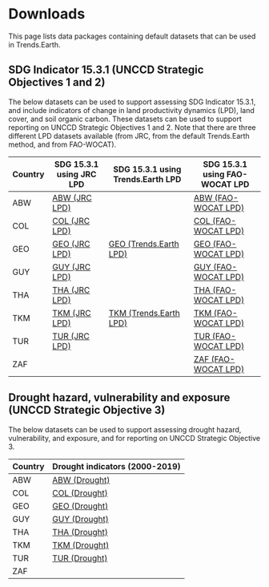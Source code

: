 # Downloads

This page lists data packages containing default datasets that can be used in
Trends.Earth.

## SDG Indicator 15.3.1 (UNCCD Strategic Objectives 1 and 2)

The below datasets can be used to support assessing SDG Indicator 15.3.1, and include
indicators of change in land productivity dynamics (LPD), land cover, and soil organic
carbon. These datasets can be used to support reporting on UNCCD Strategic Objectives 1
and 2. Note that there are three different LPD datasets available (from JRC, from
the default Trends.Earth method, and from FAO-WOCAT).

| Country | SDG 15.3.1 using JRC LPD | SDG 15.3.1 using Trends.Earth LPD  | SDG 15.3.1 using FAO-WOCAT LPD |
|---------|---------|--------------------|---------------|
| ABW | [ABW (JRC LPD)](http://trends.earth.s3.us-east-1.amazonaws.com/data/packages/ABW_NaturalEarth_SDG15_JRC-LPD-5.tar.gz) |  | [ABW (FAO-WOCAT LPD)](http://trends.earth.s3.us-east-1.amazonaws.com/data/packages/ABW_NaturalEarth_SDG15_FAO-WOCAT-LPD-5.tar.gz) |
| COL | [COL (JRC LPD)](http://trends.earth.s3.us-east-1.amazonaws.com/data/packages/COL_NaturalEarth_SDG15_JRC-LPD-5.tar.gz) |  | [COL (FAO-WOCAT LPD)](http://trends.earth.s3.us-east-1.amazonaws.com/data/packages/COL_NaturalEarth_SDG15_FAO-WOCAT-LPD-5.tar.gz) |
| GEO | [GEO (JRC LPD)](http://trends.earth.s3.us-east-1.amazonaws.com/data/packages/GEO_NaturalEarth_SDG15_JRC-LPD-5.tar.gz) | [GEO (Trends.Earth LPD)](http://trends.earth.s3.us-east-1.amazonaws.com/data/packages/GEO_NaturalEarth_SDG15_TrendsEarth-LPD-5.tar.gz) | [GEO (FAO-WOCAT LPD)](http://trends.earth.s3.us-east-1.amazonaws.com/data/packages/GEO_NaturalEarth_SDG15_FAO-WOCAT-LPD-5.tar.gz) |
| GUY | [GUY (JRC LPD)](http://trends.earth.s3.us-east-1.amazonaws.com/data/packages/GUY_NaturalEarth_SDG15_JRC-LPD-5.tar.gz) |  | [GUY (FAO-WOCAT LPD)](http://trends.earth.s3.us-east-1.amazonaws.com/data/packages/GUY_NaturalEarth_SDG15_FAO-WOCAT-LPD-5.tar.gz) |
| THA | [THA (JRC LPD)](http://trends.earth.s3.us-east-1.amazonaws.com/data/packages/THA_NaturalEarth_SDG15_JRC-LPD-5.tar.gz) |  | [THA (FAO-WOCAT LPD)](http://trends.earth.s3.us-east-1.amazonaws.com/data/packages/THA_NaturalEarth_SDG15_FAO-WOCAT-LPD-5.tar.gz) |
| TKM | [TKM (JRC LPD)](http://trends.earth.s3.us-east-1.amazonaws.com/data/packages/TKM_NaturalEarth_SDG15_JRC-LPD-5.tar.gz) | [TKM (Trends.Earth LPD)](http://trends.earth.s3.us-east-1.amazonaws.com/data/packages/TKM_NaturalEarth_SDG15_TrendsEarth-LPD-5.tar.gz) | [TKM (FAO-WOCAT LPD)](http://trends.earth.s3.us-east-1.amazonaws.com/data/packages/TKM_NaturalEarth_SDG15_FAO-WOCAT-LPD-5.tar.gz) |
| TUR | [TUR (JRC LPD)](http://trends.earth.s3.us-east-1.amazonaws.com/data/packages/TUR_NaturalEarth_SDG15_JRC-LPD-5.tar.gz) |  | [TUR (FAO-WOCAT LPD)](http://trends.earth.s3.us-east-1.amazonaws.com/data/packages/TUR_NaturalEarth_SDG15_FAO-WOCAT-LPD-5.tar.gz) |
| ZAF |  |  | [ZAF (FAO-WOCAT LPD)](http://trends.earth.s3.us-east-1.amazonaws.com/data/packages/ZAF_NaturalEarth_SDG15_FAO-WOCAT-LPD-5.tar.gz) |


## Drought hazard, vulnerability and exposure (UNCCD Strategic Objective 3)

The below datasets can be used to support assessing drought hazard, vulnerability, and
exposure, and for reporting on UNCCD Strategic Objective 3.

| Country | Drought indicators (2000-2019) |
|---------|--------------------------------|
| ABW | [ABW (Drought)](http://trends.earth.s3.us-east-1.amazonaws.com/data/packages/ABW_NaturalEarth_Drought.tar.gz) |
| COL | [COL (Drought)](http://trends.earth.s3.us-east-1.amazonaws.com/data/packages/COL_NaturalEarth_Drought.tar.gz) |
| GEO | [GEO (Drought)](http://trends.earth.s3.us-east-1.amazonaws.com/data/packages/GEO_NaturalEarth_Drought.tar.gz) |
| GUY | [GUY (Drought)](http://trends.earth.s3.us-east-1.amazonaws.com/data/packages/GUY_NaturalEarth_Drought.tar.gz) |
| THA | [THA (Drought)](http://trends.earth.s3.us-east-1.amazonaws.com/data/packages/THA_NaturalEarth_Drought.tar.gz) |
| TKM | [TKM (Drought)](http://trends.earth.s3.us-east-1.amazonaws.com/data/packages/TKM_NaturalEarth_Drought.tar.gz) |
| TUR | [TUR (Drought)](http://trends.earth.s3.us-east-1.amazonaws.com/data/packages/TUR_NaturalEarth_Drought.tar.gz) |
| ZAF |  |
